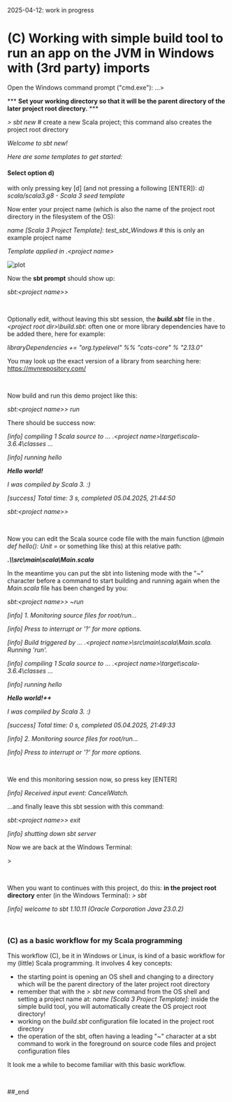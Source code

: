 2025-04-12: work in progress

# (C) Working with simple build tool to run an app on the JVM in Windows with (3rd party) imports

Open the Windows command prompt ("cmd.exe"): ...\> 

*** **Set your working directory so that it will be the parent directory of the later project root directory.** ***

_\> sbt new_  # create a new Scala project; this command also creates the project root directory

_Welcome to sbt new!_

_Here are some templates to get started:_

#### Select option d)

with only pressing key [d] (and not pressing a following [ENTER]): _d) scala/scala3.g8 - Scala 3 seed template_

Now enter your project name (which is also the name of the project root directory in the filesystem of the OS): 

_name [Scala 3 Project Template]:_ _test_sbt_Windows_  # this is only an example project name

_Template applied in .\<project name>_
	
![plot](https://github.com/PLC-Programmer/PLC-Programmer.github.io/blob/main/sbt_new_Windows.png)

Now the **sbt prompt** should show up:

_sbt:\<project name\>>_

<br/>

Optionally edit, without leaving this sbt session, the _**build.sbt**_ file in the _.\<project root dir>\build.sbt_: often one or more library dependencies have to be added there, here for example:

_libraryDependencies += "org.typelevel" %% "cats-core" % "2.13.0"_

You may look up the exact version of a library from searching here: https://mvnrepository.com/
	
<br/>

Now build and run this demo project like this:

_sbt:\<project name\>> run_

There should be success now:

 _[info] compiling 1 Scala source to … .\<project name>\target\scala-3.6.4\classes ..._

_[info] running hello_

_**Hello world!**_

_I was compiled by Scala 3. :)_

_[success] Total time: 3 s, completed 05.04.2025, 21:44:50_

_sbt:\<project name\>>_

<br/>
 
Now you can edit the Scala source code file with the main function (_@main def hello(): Unit =_ or something like this) at this relative path:

_**.\\<project name>\src\main\scala\Main.scala**_

In the meantime you can put the sbt into listening mode with the "~" character before a command to start building and running again when the _Main.scala_ file has been changed by you:

 _sbt:\<project name\>> ~run_

_[info] 1. Monitoring source files for root/run..._

_[info]    Press <enter> to interrupt or '?' for more options._

_[info] Build triggered by … .\<project name>\src\main\scala\Main.scala. Running 'run'._
	
_[info] compiling 1 Scala source to … .\<project name>\target\scala-3.6.4\classes ..._

_[info] running hello_

_**Hello world!++**_

_I was compiled by Scala 3. :)_

_[success] Total time: 0 s, completed 05.04.2025, 21:49:33_

_[info] 2. Monitoring source files for root/run..._

_[info]    Press <enter> to interrupt or '?' for more options._

<br/>

We end this monitoring session now, so press key [ENTER]

_[info] Received input event: CancelWatch._

...and finally leave this sbt session with this command:

_sbt:\<project name\>> exit_

_[info] shutting down sbt server_

Now we are back at the Windows Terminal:

\>

<br/>

When you want to continues with this project, do this: **in the project root directory** enter (in the Windows Terminal): _\> sbt_

_[info] welcome to sbt 1.10.11 (Oracle Corporation Java 23.0.2)_

<br/>

### (C) as a basic workflow for my Scala programming

This workflow (C), be it in Windows or Linux, is kind of a basic workflow for my (little) Scala programming. It involves 4 key concepts:

* the starting point is opening an OS shell and changing to a directory which will be the parent directory of the later project root directory
* remember that with the _> sbt new_ command from the OS shell and setting a project name at: _name [Scala 3 Project Template]:_ inside the simple build tool, you will automatically create the OS project root directory!
* working on the _build.sbt_ configuration file located in the project root directory
* the operation of the sbt, often having a leading "~" character at a sbt command to work in the foreground on source code files and project configuration files

It look me a while to become familiar with this basic workflow.

<br/>

##_end
